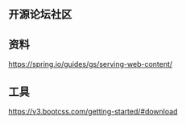 ## 开源论坛社区

## 资料
https://spring.io/guides/gs/serving-web-content/

## 工具
https://v3.bootcss.com/getting-started/#download